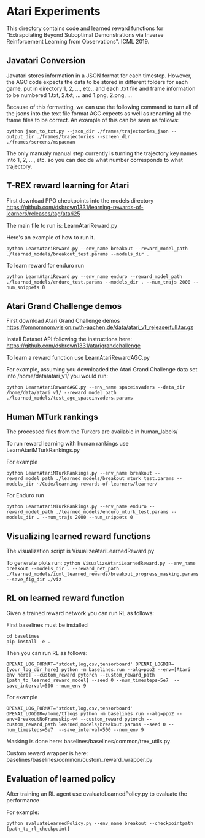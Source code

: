 # Atari Experiments #


This directory contains code and learned reward functions for "Extrapolating Beyond Suboptimal Demonstrations via Inverse Reinforcement Learning from Observations". ICML 2019.


## Javatari Conversion

Javatari stores information in a JSON format for each timestep. However, the AGC code expects the data to be stored in different folders for each game, put in directory 1, 2, ..., etc., and each .txt file and frame information to be numbered 1.txt, 2.txt, ... and 1.png, 2.png, ...

Because of this formatting, we can use the following command to turn all of the jsons into the text file format AGC expects as well as renaming all the frame files to be correct. An example of this can be seen as follows:

```python json_to_txt.py --json_dir ./frames/trajectories_json --output_dir ./frames/trajectories --screen_dir ./frames/screens/mspacman```

The only manualy manual step currently is turning the trajectory key names into 1, 2, ..., etc. so you can decide what number corresponds to what trajectory.

## T-REX reward learning for Atari ##

First download PPO checkpoints into the models directory
https://github.com/dsbrown1331/learning-rewards-of-learners/releases/tag/atari25

The main file to run is:
LearnAtariReward.py

Here's an example of how to run it. 

```python LearnAtariReward.py --env_name breakout --reward_model_path ./learned_models/breakout_test.params --models_dir .```

To learn reward for enduro run

```
python LearnAtariReward.py --env_name enduro --reward_model_path ./learned_models/enduro_test.params --models_dir . --num_trajs 2000 --num_snippets 0
```

## Atari Grand Challenge demos ##

First download Atari Grand Challenge demos
https://omnomnom.vision.rwth-aachen.de/data/atari_v1_release/full.tar.gz

Install Dataset API following the instructions here:
https://github.com/dsbrown1331/atarigrandchallenge

To learn a reward function use LearnAtariRewardAGC.py

For example, assuming you downloaded the Atari Grand Challenge data set into /home/data/atari_v1/ you would run:

```python LearnAtariRewardAGC.py --env_name spaceinvaders --data_dir /home/data/atari_v1/ --reward_model_path ./learned_models/test_agc_spaceinvaders.params```

## Human MTurk rankings ##

The processed files from the Turkers are available in human_labels/

To run reward learning with human rankings use LearnAtariMTurkRankings.py

For example

```python LearnAtariMTurkRankings.py --env_name breakout --reward_model_path ./learned_models/breakout_mturk_test.params --models_dir ~/Code/learning-rewards-of-learners/learner/```

For Enduro run

```python LearnAtariMTurkRankings.py --env_name enduro --reward_model_path ./learned_models/enduro_mturk_test.params --models_dir . --num_trajs 2000 --num_snippets 0```



## Visualizing learned reward functions ##
The visualization script is VisualizeAtariLearnedReward.py

To generate plots run:
```python VisualizeAtariLearnedReward.py --env_name breakout --models_dir . --reward_net_path ./learned_models/icml_learned_rewards/breakout_progress_masking.params --save_fig_dir ./viz```

## RL on learned reward function ##

Given a trained reward network you can run RL as follows:

First baselines must be installed

```
cd baselines
pip install -e .
```

Then you can run RL as follows:

```
OPENAI_LOG_FORMAT='stdout,log,csv,tensorboard' OPENAI_LOGDIR=[your_log_dir_here] python -m baselines.run --alg=ppo2 --env=[Atari env here] --custom_reward pytorch --custom_reward_path [path_to_learned_reward_model] --seed 0 --num_timesteps=5e7  --save_interval=500 --num_env 9
```


For example

```
OPENAI_LOG_FORMAT='stdout,log,csv,tensorboard' OPENAI_LOGDIR=/home/tflogs python -m baselines.run --alg=ppo2 --env=BreakoutNoFrameskip-v4 --custom_reward pytorch --custom_reward_path learned_models/breakout.params --seed 0 --num_timesteps=5e7  --save_interval=500 --num_env 9
```

Masking is done here:
baselines/baselines/common/trex_utils.py 

Custom reward wrapper is here:
baselines/baselines/common/custom_reward_wrapper.py



## Evaluation of learned policy ##

After training an RL agent use evaluateLearnedPolicy.py to evaluate the performance

For example:

```python evaluateLearnedPolicy.py --env_name breakout --checkpointpath [path_to_rl_checkpoint]```


